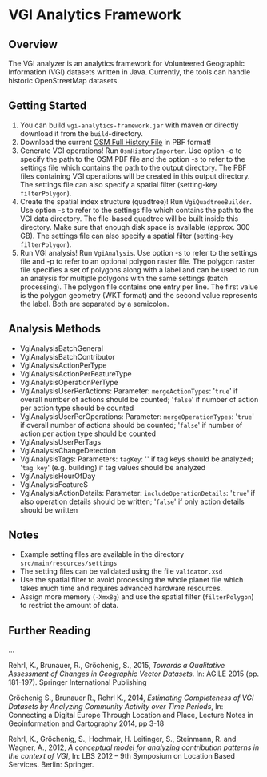 # VGI Analytics Framework

## Overview
The VGI analyzer is an analytics framework for Volunteered Geographic Information (VGI) datasets written in Java. Currently, the tools can handle historic OpenStreetMap datasets.

## Getting Started
1. You can build `vgi-analytics-framework.jar` with maven or directly download it from the `build`-directory.
2. Download the current [OSM Full History File](http://planet.openstreetmap.org/pbf/full-history/) in PBF format!
3. Generate VGI operations! Run `OsmHistoryImporter`. Use option -o to specify the path to the OSM PBF file and the option -s to refer to the settings file which contains the path to the output directory. The PBF files containing VGI operations will be created in this output directory. The settings file can also specify a spatial filter (setting-key `filterPolygon`).
4. Create the spatial index structure (quadtree)! Run `VgiQuadtreeBuilder`. Use option -s to refer to the settings file which contains the path to the VGI data directory. The file-based quadtree will be built inside this directory. Make sure that enough disk space is available (approx. 300 GB). The settings file can also specify a spatial filter (setting-key `filterPolygon`).
5. Run VGI analysis! Run `VgiAnalysis`. Use option -s to refer to the settings file and -p to refer to an optional polygon raster file. The polygon raster file specifies a set of polygons along with a label and can be used to run an analysis for multiple polygons with the same settings (batch processing). The polygon file contains one entry per line. The first value is the polygon geometry (WKT format) and the second value represents the label. Both are separated by a semicolon.

## Analysis Methods
* VgiAnalysisBatchGeneral
* VgiAnalysisBatchContributor
* VgiAnalysisActionPerType
* VgiAnalysisActionPerFeatureType
* VgiAnalysisOperationPerType
* VgiAnalysisUserPerActions: Parameter: `mergeActionTypes`: '`true`' if overall number of actions should be counted; '`false`' if number of action per action type should be counted
* VgiAnalysisUserPerOperations: Parameter: `mergeOperationTypes`: '`true`' if overall number of actions should be counted; '`false`' if number of action per action type should be counted
* VgiAnalysisUserPerTags
* VgiAnalysisChangeDetection
* VgiAnalysisTags: Parameters: `tagKey`: '' if tag keys should be analyzed; '`tag key`' (e.g. building) if tag values should be analyzed 
* VgiAnalysisHourOfDay
* VgiAnalysisFeatureS
* VgiAnalysisActionDetails: Parameter: `includeOperationDetails`: '`true`' if also operation details should be written; '`false`' if only action details should be written

## Notes
* Example setting files are available in the directory `src/main/resources/settings`
* The setting files can be validated using the file `validator.xsd`
* Use the spatial filter to avoid processing the whole planet file which takes much time and requires advanced hardware resources. 
* Assign more memory (`-Xmx8g`) and use the spatial filter (`filterPolygon`) to restrict the amount of data.

## Further Reading
...

Rehrl, K., Brunauer, R., Gröchenig, S., 2015, *Towards a Qualitative Assessment of Changes in Geographic Vector Datasets*. In: AGILE 2015 (pp. 181-197). Springer International Publishing

Gröchenig S., Brunauer R., Rehrl K., 2014, *Estimating Completeness of VGI Datasets by Analyzing Community Activity over Time Periods*, In: Connecting a Digital Europe Through Location and Place, Lecture Notes in Geoinformation and Cartography 2014, pp 3-18

Rehrl, K., Gröchenig, S., Hochmair, H. Leitinger, S., Steinmann, R. and Wagner, A., 2012, *A conceptual model for analyzing contribution patterns in the context of VGI*, In: LBS 2012 – 9th Symposium on Location Based Services. Berlin: Springer.